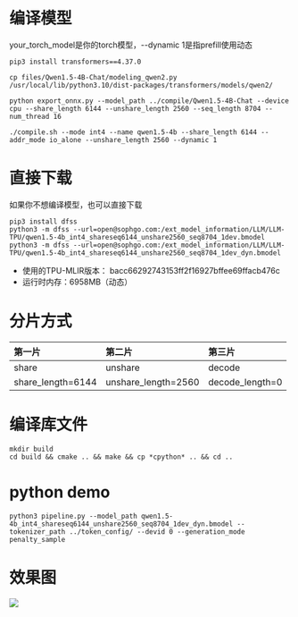 # 编译模型
your_torch_model是你的torch模型，--dynamic 1是指prefill使用动态
```
pip3 install transformers==4.37.0

cp files/Qwen1.5-4B-Chat/modeling_qwen2.py /usr/local/lib/python3.10/dist-packages/transformers/models/qwen2/

python export_onnx.py --model_path ../compile/Qwen1.5-4B-Chat --device cpu --share_length 6144 --unshare_length 2560 --seq_length 8704 --num_thread 16

./compile.sh --mode int4 --name qwen1.5-4b --share_length 6144 --addr_mode io_alone --unshare_length 2560 --dynamic 1
```

# 直接下载
如果你不想编译模型，也可以直接下载
```
pip3 install dfss
python3 -m dfss --url=open@sophgo.com:/ext_model_information/LLM/LLM-TPU/qwen1.5-4b_int4_shareseq6144_unshare2560_seq8704_1dev.bmodel
python3 -m dfss --url=open@sophgo.com:/ext_model_information/LLM/LLM-TPU/qwen1.5-4b_int4_shareseq6144_unshare2560_seq8704_1dev_dyn.bmodel
```
* 使用的TPU-MLIR版本： bacc66292743153ff2f16927bffee69ffacb476c
* 运行时内存：6958MB（动态）

# 分片方式
|第一片                  |第二片                 |第三片              |
|:-                     |:-                     |:-                 |
|share                  |unshare                |decode             |
|share_length=6144      |unshare_length=2560    |decode_length=0    |

# 编译库文件
```
mkdir build
cd build && cmake .. && make && cp *cpython* .. && cd ..
```

# python demo
```
python3 pipeline.py --model_path qwen1.5-4b_int4_shareseq6144_unshare2560_seq8704_1dev_dyn.bmodel --tokenizer_path ../token_config/ --devid 0 --generation_mode penalty_sample
```

# 效果图
![](../../../assets/Qwen1_5_share_cache_demo.png)
